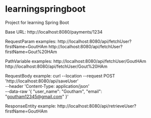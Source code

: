 # learningspringboot
Project for learning Spring Boot

Base URL: http://localhost:8080/payments/1234

RequestParam examples:
http://localhost:8080/api/fetchUser?firstName=GoutHAm
http://localhost:8080/api/fetchUser?firstName=Gout%20HAm

PathVariable examples:
http://localhost:8080/api/fetchUser/GoutHAm
http://localhost:8080/api/fetchUser/Gout%20HAm

RequestBody example:
    curl --location --request POST 'http://localhost:8080/api/saveUser' \
    --header 'Content-Type: application/json' \
    --data-raw '{
        "user_name": "Goutham",
        "email": "goutham12345@gmail.com"
    }'

ResponseEntity example:
http://localhost:8080/api/retrieveUser?firstName=GoutHAm